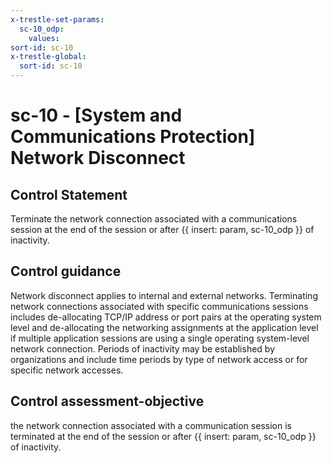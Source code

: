 ```yaml
---
x-trestle-set-params:
  sc-10_odp:
    values:
sort-id: sc-10
x-trestle-global:
  sort-id: sc-10
---
```


# sc-10 - \[System and Communications Protection\] Network Disconnect

## Control Statement

Terminate the network connection associated with a communications session at the end of the session or after {{ insert: param, sc-10_odp }} of inactivity.

## Control guidance

Network disconnect applies to internal and external networks. Terminating network connections associated with specific communications sessions includes de-allocating TCP/IP address or port pairs at the operating system level and de-allocating the networking assignments at the application level if multiple application sessions are using a single operating system-level network connection. Periods of inactivity may be established by organizations and include time periods by type of network access or for specific network accesses.

## Control assessment-objective

the network connection associated with a communication session is terminated at the end of the session or after {{ insert: param, sc-10_odp }} of inactivity.
